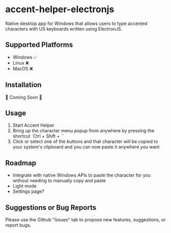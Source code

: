 # accent-helper-electronjs
Native desktop app for Windows that allows users to type accented characters with US keyboards written using ElectronJS.

## Supported Platforms

- Windows ✅
- Linux ❌
- MacOS ❌

## Installation

🚧 Coming Soon 🚧

## Usage

1. Start Accent Helper
2. Bring up the character menu popup from anywhere by pressing the shortcut `Ctrl + Shift + ``
3. Click or select one of the buttons and that character will be copied to your system's clipboard and you can now paste it anywhere you want

## Roadmap

- Integrate with native Windows APIs to paste the character for you without needing to manually copy and paste
- Light mode
- Settings page?

## Suggestions or Bug Reports

Please use the Github "Issues" tab to propose new features, suggestions, or report bugs.

